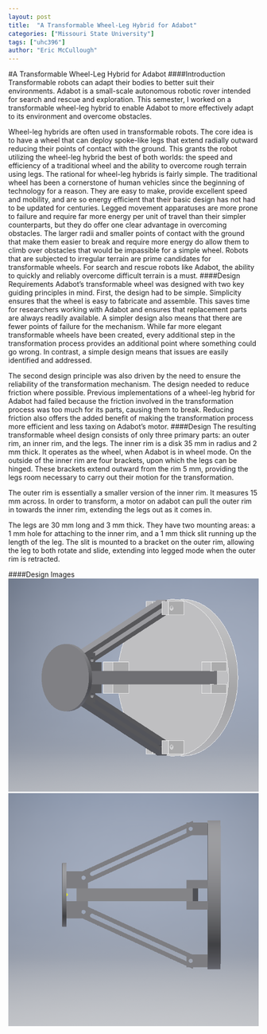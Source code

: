 ```yaml
---
layout: post
title:  "A Transformable Wheel-Leg Hybrid for Adabot"
categories: ["Missouri State University"]
tags: ["uhc396"]
author: "Eric McCullough"
---
```

#A Transformable Wheel-Leg Hybrid for Adabot
####Introduction
Transformable robots can adapt their bodies to better suit their environments.  Adabot is a 
small-scale autonomous robotic rover intended for search and rescue and exploration. This semester, I worked on a 
transformable wheel-leg hybrid to enable Adabot to more effectively adapt to its environment and overcome obstacles. 

Wheel-leg hybrids are often used in transformable robots. The core idea is to have a wheel that can deploy spoke-like 
legs that extend radially outward reducing their points of contact with the ground. This grants the robot utilizing
the wheel-leg hybrid the best of both worlds: the speed and efficiency of a traditional wheel and the ability to 
overcome rough terrain using legs. The rational for wheel-leg hybrids is fairly simple. The traditional wheel has been a 
 cornerstone of human vehicles since the beginning of technology for a reason. They are easy to make, provide 
excellent speed and mobility, and are so energy efficient that their basic design has not had to be updated for 
centuries. Legged movement apparatuses are more prone to failure and require far more energy per unit of travel than 
their simpler counterparts, but they do offer one clear advantage in overcoming obstacles. The larger radii and 
smaller points of contact with the ground that make them easier to break and require more energy do allow them to 
climb over obstacles that would be impassible for a simple wheel. Robots that are subjected to irregular terrain are 
prime candidates for transformable wheels. For search and rescue robots like Adabot, the ability to quickly and 
reliably overcome difficult terrain is a must. 
####Design Requirements
Adabot’s transformable wheel was designed with two key guiding principles in mind. First, the design had to be simple. 
Simplicity ensures that the wheel is easy to fabricate and assemble. This saves time for researchers working with 
Adabot and ensures that replacement parts are always readily available. A simpler design also means that there are 
fewer points of failure for the mechanism. While far more elegant transformable wheels have been created, every 
additional step in the transformation process provides an additional point where something could go wrong. In contrast,
a simple design means that issues are easily identified and addressed. 

The second design principle was also driven by the need to ensure the reliability of the transformation mechanism. The
design needed to reduce friction where possible. Previous implementations of a wheel-leg hybrid for Adabot had failed 
because the friction involved in the transformation process was too much for its parts, causing them to break. 
Reducing friction also offers the added benefit of making the transformation process more efficient and less taxing 
on Adabot’s motor. 
####Design
The resulting transformable wheel design consists of only three primary parts: an outer rim, an inner rim, and the 
legs. The inner rim is a disk 35 mm in radius and 2 mm thick. It operates as the wheel, when Adabot is in wheel mode.
On the outside of the inner rim are four brackets, upon which the legs can be hinged. These brackets extend outward 
from the rim 5 mm, providing the legs room necessary to carry out their motion for the transformation.

The outer rim is essentially a smaller version of the inner rim. It measures 15 mm across. In order to transform, a 
motor on adabot can pull the outer rim in towards the inner rim, extending the legs out as it comes in.

The legs are 30 mm long and 3 mm thick. They have two mounting areas: a 1 mm hole for attaching to the inner rim, and 
a 1 mm thick slit running up the length of the leg. The slit is mounted to a bracket on the outer rim, allowing the 
leg to both rotate and slide, extending into legged mode when the outer rim is retracted. 

####Design Images
![Wheel leg hybrid 1](assets/2018-12-10-a-transformable-wheel-leg-hybrid-for-adabot/Capture1.PNG)
![Wheel leg hybrid 1](assets/2018-12-10-a-transformable-wheel-leg-hybrid-for-adabot/Capture2.PNG)